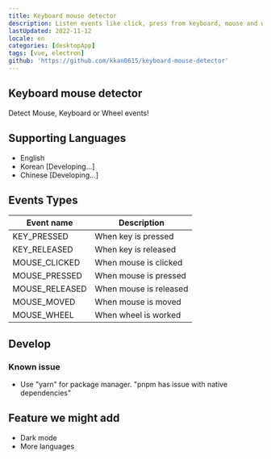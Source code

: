 ```yaml
---
title: Keyboard mouse detector
description: Listen events like click, press from keyboard, mouse and wheel 
lastUpdated: 2022-11-12
locale: en
categories: [desktopApp]
tags: [vue, electron]
github: 'https://github.com/kkan0615/keyboard-mouse-detector'
---
```


## Keyboard mouse detector
Detect Mouse, Keyboard or Wheel events!

## Supporting Languages
- English
- Korean [Developing...]
- Chinese [Developing...]

## Events Types
| Event name     | Description            |
|----------------|------------------------|
| KEY_PRESSED    | When key is pressed    |
| KEY_RELEASED   | When key is released   |
| MOUSE_CLICKED  | When mouse is clicked  |
| MOUSE_PRESSED  | When mouse is pressed  |
| MOUSE_RELEASED | When mouse is released |
| MOUSE_MOVED    | When mouse is moved    |
| MOUSE_WHEEL    | When wheel is worked   |

## Develop
### Known issue
- Use "yarn" for package manager. "pnpm has issue with native dependencies"

## Feature we might add
- Dark mode
- More languages

